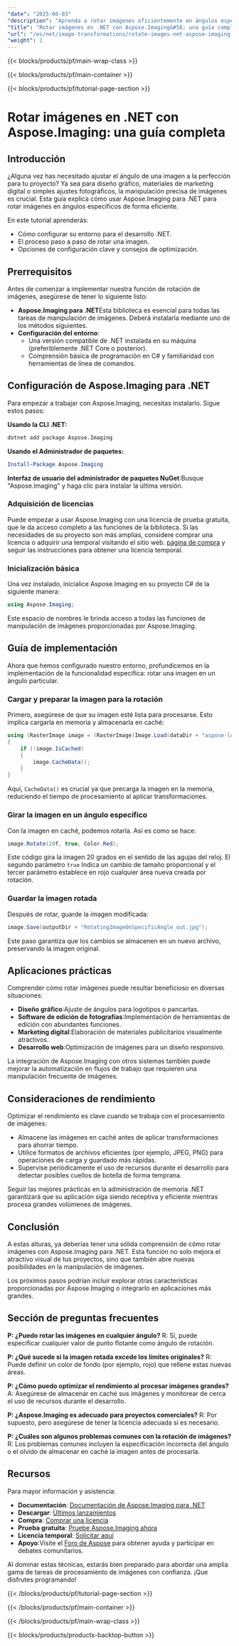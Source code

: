 ```yaml
---
"date": "2025-06-03"
"description": "Aprenda a rotar imágenes eficientemente en ángulos específicos con Aspose.Imaging para .NET. Esta guía paso a paso incluye consejos de configuración, implementación y optimización."
"title": "Rotar imágenes en .NET con Aspose.Imaging&#58; una guía completa"
"url": "/es/net/image-transformations/rotate-images-net-aspose-imaging-guide/"
"weight": 1
---
```


{{< blocks/products/pf/main-wrap-class >}}

{{< blocks/products/pf/main-container >}}

{{< blocks/products/pf/tutorial-page-section >}}
# Rotar imágenes en .NET con Aspose.Imaging: una guía completa

## Introducción

¿Alguna vez has necesitado ajustar el ángulo de una imagen a la perfección para tu proyecto? Ya sea para diseño gráfico, materiales de marketing digital o simples ajustes fotográficos, la manipulación precisa de imágenes es crucial. Esta guía explica cómo usar Aspose.Imaging para .NET para rotar imágenes en ángulos específicos de forma eficiente.

En este tutorial aprenderás:
- Cómo configurar su entorno para el desarrollo .NET.
- El proceso paso a paso de rotar una imagen.
- Opciones de configuración clave y consejos de optimización.

## Prerrequisitos

Antes de comenzar a implementar nuestra función de rotación de imágenes, asegúrese de tener lo siguiente listo:

- **Aspose.Imaging para .NET**Esta biblioteca es esencial para todas las tareas de manipulación de imágenes. Deberá instalarla mediante uno de los métodos siguientes.
- **Configuración del entorno**:
  - Una versión compatible de .NET instalada en su máquina (preferiblemente .NET Core o posterior).
  - Comprensión básica de programación en C# y familiaridad con herramientas de línea de comandos.

## Configuración de Aspose.Imaging para .NET

Para empezar a trabajar con Aspose.Imaging, necesitas instalarlo. Sigue estos pasos:

**Usando la CLI .NET:**

```bash
dotnet add package Aspose.Imaging
```

**Usando el Administrador de paquetes:**

```powershell
Install-Package Aspose.Imaging
```

**Interfaz de usuario del administrador de paquetes NuGet**:Busque "Aspose.Imaging" y haga clic para instalar la última versión.

### Adquisición de licencias

Puede empezar a usar Aspose.Imaging con una licencia de prueba gratuita, que le da acceso completo a las funciones de la biblioteca. Si las necesidades de su proyecto son más amplias, considere comprar una licencia o adquirir una temporal visitando el sitio web. [página de compra](https://purchase.aspose.com/buy) y seguir las instrucciones para obtener una licencia temporal.

### Inicialización básica

Una vez instalado, inicialice Aspose.Imaging en su proyecto C# de la siguiente manera:

```csharp
using Aspose.Imaging;
```

Este espacio de nombres le brinda acceso a todas las funciones de manipulación de imágenes proporcionadas por Aspose.Imaging.

## Guía de implementación

Ahora que hemos configurado nuestro entorno, profundicemos en la implementación de la funcionalidad específica: rotar una imagen en un ángulo particular.

### Cargar y preparar la imagen para la rotación

Primero, asegúrese de que su imagen esté lista para procesarse. Esto implica cargarla en memoria y almacenarla en caché:

```csharp
using (RasterImage image = (RasterImage)Image.Load(dataDir + "aspose-logo.jpg"))
{
    if (!image.IsCached)
    {
        image.CacheData();
    }
}
```

Aquí, `CacheData()` es crucial ya que precarga la imagen en la memoria, reduciendo el tiempo de procesamiento al aplicar transformaciones.

### Girar la imagen en un ángulo específico

Con la imagen en caché, podemos rotarla. Así es como se hace:

```csharp
image.Rotate(20f, true, Color.Red);
```

Este código gira la imagen 20 grados en el sentido de las agujas del reloj. El segundo parámetro `true` Indica un cambio de tamaño proporcional y el tercer parámetro establece en rojo cualquier área nueva creada por rotación.

### Guardar la imagen rotada

Después de rotar, guarde la imagen modificada:

```csharp
image.Save(outputDir + "RotatingImageOnSpecificAngle_out.jpg");
```

Este paso garantiza que los cambios se almacenen en un nuevo archivo, preservando la imagen original.

## Aplicaciones prácticas

Comprender cómo rotar imágenes puede resultar beneficioso en diversas situaciones:

- **Diseño gráfico**:Ajuste de ángulos para logotipos o pancartas.
- **Software de edición de fotografías**:Implementación de herramientas de edición con abundantes funciones.
- **Marketing digital**:Elaboración de materiales publicitarios visualmente atractivos.
- **Desarrollo web**:Optimización de imágenes para un diseño responsivo.

La integración de Aspose.Imaging con otros sistemas también puede mejorar la automatización en flujos de trabajo que requieren una manipulación frecuente de imágenes.

## Consideraciones de rendimiento

Optimizar el rendimiento es clave cuando se trabaja con el procesamiento de imágenes:

- Almacene las imágenes en caché antes de aplicar transformaciones para ahorrar tiempo.
- Utilice formatos de archivos eficientes (por ejemplo, JPEG, PNG) para operaciones de carga y guardado más rápidas.
- Supervise periódicamente el uso de recursos durante el desarrollo para detectar posibles cuellos de botella de forma temprana.

Seguir las mejores prácticas en la administración de memoria .NET garantizará que su aplicación siga siendo receptiva y eficiente mientras procesa grandes volúmenes de imágenes.

## Conclusión

A estas alturas, ya deberías tener una sólida comprensión de cómo rotar imágenes con Aspose.Imaging para .NET. Esta función no solo mejora el atractivo visual de tus proyectos, sino que también abre nuevas posibilidades en la manipulación de imágenes.

Los próximos pasos podrían incluir explorar otras características proporcionadas por Aspose.Imaging o integrarlo en aplicaciones más grandes.

## Sección de preguntas frecuentes

**P: ¿Puedo rotar las imágenes en cualquier ángulo?**
R: Sí, puede especificar cualquier valor de punto flotante como ángulo de rotación.

**P: ¿Qué sucede si la imagen rotada excede los límites originales?**
R: Puede definir un color de fondo (por ejemplo, rojo) que rellene estas nuevas áreas.

**P: ¿Cómo puedo optimizar el rendimiento al procesar imágenes grandes?**
A: Asegúrese de almacenar en caché sus imágenes y monitorear de cerca el uso de recursos durante el desarrollo.

**P: ¿Aspose.Imaging es adecuado para proyectos comerciales?**
R: Por supuesto, pero asegúrese de tener la licencia adecuada si es necesario. 

**P: ¿Cuáles son algunos problemas comunes con la rotación de imágenes?**
R: Los problemas comunes incluyen la especificación incorrecta del ángulo o el olvido de almacenar en caché la imagen antes de procesarla.

## Recursos

Para mayor información y asistencia:

- **Documentación**: [Documentación de Aspose.Imaging para .NET](https://reference.aspose.com/imaging/net/)
- **Descargar**: [Últimos lanzamientos](https://releases.aspose.com/imaging/net/)
- **Compra**: [Comprar una licencia](https://purchase.aspose.com/buy)
- **Prueba gratuita**: [Pruebe Aspose.Imaging ahora](https://releases.aspose.com/imaging/net/)
- **Licencia temporal**: [Solicitar aquí](https://purchase.aspose.com/temporary-license/)
- **Apoyo**:Visite el [Foro de Aspose](https://forum.aspose.com/c/imaging/10) para obtener ayuda y participar en debates comunitarios.

Al dominar estas técnicas, estarás bien preparado para abordar una amplia gama de tareas de procesamiento de imágenes con confianza. ¡Que disfrutes programando!

{{< /blocks/products/pf/tutorial-page-section >}}

{{< /blocks/products/pf/main-container >}}

{{< /blocks/products/pf/main-wrap-class >}}

{{< blocks/products/products-backtop-button >}}